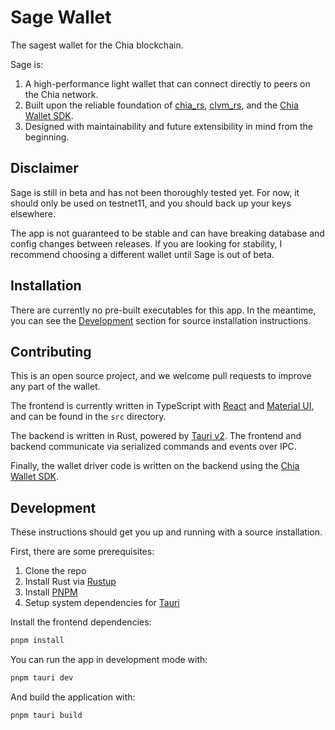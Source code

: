 # Sage Wallet

The sagest wallet for the Chia blockchain.

Sage is:

1. A high-performance light wallet that can connect directly to peers on the Chia network.
2. Built upon the reliable foundation of [chia_rs](https://github.com/Chia-Network/chia_rs), [clvm_rs](https://github.com/Chia-Network/clvm_rs), and the [Chia Wallet SDK](https://github.com/xch-dev/chia-wallet-sdk).
3. Designed with maintainability and future extensibility in mind from the beginning.

## Disclaimer

Sage is still in beta and has not been thoroughly tested yet. For now, it should only be used on testnet11, and you should back up your keys elsewhere.

The app is not guaranteed to be stable and can have breaking database and config changes between releases. If you are looking for stability, I recommend choosing a different wallet until Sage is out of beta.

## Installation

There are currently no pre-built executables for this app. In the meantime, you can see the [Development](#development) section for source installation instructions.

## Contributing

This is an open source project, and we welcome pull requests to improve any part of the wallet.

The frontend is currently written in TypeScript with [React](https://react.dev/) and [Material UI](https://mui.com/), and can be found in the `src` directory.

The backend is written in Rust, powered by [Tauri v2](https://v2.tauri.app/). The frontend and backend communicate via serialized commands and events over IPC.

Finally, the wallet driver code is written on the backend using the [Chia Wallet SDK](https://github.com/xch-dev/chia-wallet-sdk).

## Development

These instructions should get you up and running with a source installation.

First, there are some prerequisites:

1. Clone the repo
2. Install Rust via [Rustup](https://rustup.rs)
3. Install [PNPM](https://pnpm.io/installation)
4. Setup system dependencies for [Tauri](https://v2.tauri.app/start/prerequisites/)

Install the frontend dependencies:

```bash
pnpm install
```

You can run the app in development mode with:

```bash
pnpm tauri dev
```

And build the application with:

```bash
pnpm tauri build
```
